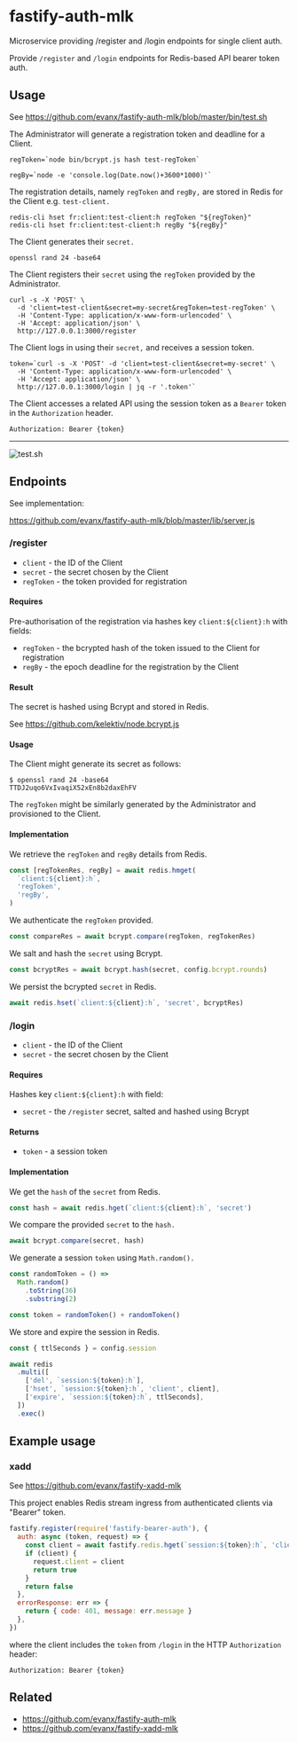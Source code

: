 # fastify-auth-mlk

Microservice providing /register and /login endpoints for single client auth.

Provide `/register` and `/login` endpoints for Redis-based API bearer token auth.

## Usage

See https://github.com/evanx/fastify-auth-mlk/blob/master/bin/test.sh

The Administrator will generate a registration token and deadline for a Client.

```shell
regToken=`node bin/bcrypt.js hash test-regToken`
```

```shell
regBy=`node -e 'console.log(Date.now()+3600*1000)'`
```

The registration details, namely `regToken` and `regBy,` are stored in Redis for the Client e.g. `test-client.`

```shell
redis-cli hset fr:client:test-client:h regToken "${regToken}"
redis-cli hset fr:client:test-client:h regBy "${regBy}"
```

The Client generates their `secret.`

```
openssl rand 24 -base64
```

The Client registers their `secret` using the `regToken` provided by the Administrator.

```shell
curl -s -X 'POST' \
  -d 'client=test-client&secret=my-secret&regToken=test-regToken' \
  -H 'Content-Type: application/x-www-form-urlencoded' \
  -H 'Accept: application/json' \
  http://127.0.0.1:3000/register
```

The Client logs in using their `secret,` and receives a session token.

```shell
token=`curl -s -X 'POST' -d 'client=test-client&secret=my-secret' \
  -H 'Content-Type: application/x-www-form-urlencoded' \
  -H 'Accept: application/json' \
  http://127.0.0.1:3000/login | jq -r '.token'`
```

The Client accesses a related API using the session token as a `Bearer` token in the `Authorization` header.

```
Authorization: Bearer {token}
```

<hr>

![test.sh](/docs/20190903-test.jpg?raw=true 'test.sh')

## Endpoints

See implementation:

https://github.com/evanx/fastify-auth-mlk/blob/master/lib/server.js

### /register

- `client` - the ID of the Client
- `secret` - the secret chosen by the Client
- `regToken` - the token provided for registration

#### Requires

Pre-authorisation of the registration via hashes key `client:${client}:h` with fields:

- `regToken` - the bcrypted hash of the token issued to the Client for registration
- `regBy` - the epoch deadline for the registration by the Client

#### Result

The secret is hashed using Bcrypt and stored in Redis.

See https://github.com/kelektiv/node.bcrypt.js

#### Usage

The Client might generate its secret as follows:

```shell
$ openssl rand 24 -base64
TTDJ2uqo6VxIvaqiX52xEn8b2daxEhFV
```

The `regToken` might be similarly generated by the Administrator and provisioned to the Client.

#### Implementation

We retrieve the `regToken` and `regBy` details from Redis.

```javascript
const [regTokenRes, regBy] = await redis.hmget(
  `client:${client}:h`,
  'regToken',
  'regBy',
)
```

We authenticate the `regToken` provided.

```javascript
const compareRes = await bcrypt.compare(regToken, regTokenRes)
```

We salt and hash the `secret` using Bcrypt.

```javascript
const bcryptRes = await bcrypt.hash(secret, config.bcrypt.rounds)
```

We persist the bcrypted `secret` in Redis.

```javascript
await redis.hset(`client:${client}:h`, 'secret', bcryptRes)
```

### /login

- `client` - the ID of the Client
- `secret` - the secret chosen by the Client

#### Requires

Hashes key `client:${client}:h` with field:

- `secret` - the `/register` secret, salted and hashed using Bcrypt

#### Returns

- `token` - a session token

#### Implementation

We get the `hash` of the `secret` from Redis.

```javascript
const hash = await redis.hget(`client:${client}:h`, 'secret')
```

We compare the provided `secret` to the `hash.`

```javascript
await bcrypt.compare(secret, hash)
```

We generate a session `token` using `Math.random().`

```javascript
const randomToken = () =>
  Math.random()
    .toString(36)
    .substring(2)
```

```javascript
const token = randomToken() + randomToken()
```

We store and expire the session in Redis.

```javascript
const { ttlSeconds } = config.session
```

```javascript
await redis
  .multi([
    ['del', `session:${token}:h`],
    ['hset', `session:${token}:h`, 'client', client],
    ['expire', `session:${token}:h`, ttlSeconds],
  ])
  .exec()
```

## Example usage

### xadd

See https://github.com/evanx/fastify-xadd-mlk

This project enables Redis stream ingress from authenticated clients via "Bearer" token.

```javascript
fastify.register(require('fastify-bearer-auth'), {
  auth: async (token, request) => {
    const client = await fastify.redis.hget(`session:${token}:h`, 'client')
    if (client) {
      request.client = client
      return true
    }
    return false
  },
  errorResponse: err => {
    return { code: 401, message: err.message }
  },
})
```

where the client includes the `token` from `/login` in the HTTP `Authorization` header:

```
Authorization: Bearer {token}
```

## Related

- https://github.com/evanx/fastify-auth-mlk
- https://github.com/evanx/fastify-xadd-mlk
